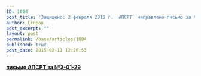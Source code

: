 ```yaml
---
ID: 1004
post_title: 'Защищено: 2 февраля 2015 г.  АПСРТ  направлено письмо за №2-01-29  организациям &#8212; членам с актуализированными рекомендациями по вопросам согласования добычи нерудных строительных  материалов'
author: Егоров
post_excerpt: ""
layout: post
permalink: /base/articles/1004
published: true
post_date: 2015-02-11 12:26:53
---
```

<strong><a href="http://www.apsrt.ru/wp-content/uploads/2015/02/письмо-АПСРТ-за-№2-01-29-.rtf">письмо АПСРТ за №2-01-29</a></strong>